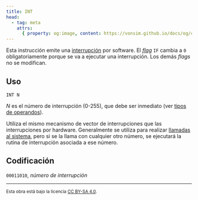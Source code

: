 ```yaml
---
title: INT
head:
  - tag: meta
    attrs:
      { property: og:image, content: https://vonsim.github.io/docs/og/cpu/instructions/int.png }
---
```


Esta instrucción emite una [interrupción](/docs/cpu/#interrupciones) por software. El [_flag_](/docs/cpu/#flags) `IF` cambia a `0` obligatoriamente porque se va a ejecutar una interrupción. Los demás _flags_ no se modifican.

## Uso

```vonsim
INT N
```

_N_ es el número de interrupción (0-255), que debe ser inmediato (ver [tipos de operandos](/docs/cpu/assembly/#operandos)).

Utiliza el mismo mecanismo de vector de interrupciones que las interrupciones por hardware. Generalmente se utiliza para realizar [llamadas al sistema](/docs/cpu/#llamadas-al-sistema), pero si se la llama con cualquier otro número, se ejecutará la rutina de interrupción asociada a ese número.

## Codificación

`00011010`, _número de interrupción_

---

<small>Esta obra está bajo la licencia <a target="_blank" rel="license noopener noreferrer" href="http://creativecommons.org/licenses/by-sa/4.0/">CC BY-SA 4.0</a>.</small>
